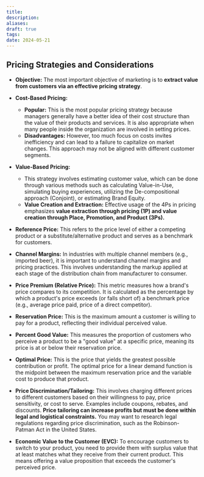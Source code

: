 ```yaml
---
title: 
description: 
aliases: 
draft: true
tags: 
date: 2024-05-21
---
```

## Pricing Strategies and Considerations

- **Objective:** The most important objective of marketing is to **extract value from customers via an effective pricing strategy**.
    
- **Cost-Based Pricing:**
    
    - **Popular:** This is the most popular pricing strategy because managers generally have a better idea of their cost structure than the value of their products and services. It is also appropriate when many people inside the organization are involved in setting prices.
    - **Disadvantages:** However, too much focus on costs invites inefficiency and can lead to a failure to capitalize on market changes. This approach may not be aligned with different customer segments.
- **Value-Based Pricing:**
    
    - This strategy involves estimating customer value, which can be done through various methods such as calculating Value-in-Use, simulating buying experiences, utilizing the De-compositional approach (Conjoint), or estimating Brand Equity.
    - **Value Creation and Extraction:** Effective usage of the 4Ps in pricing emphasizes **value extraction through pricing (1P) and value creation through Place, Promotion, and Product (3Ps).**
- **Reference Price:** This refers to the price level of either a competing product or a substitute/alternative product and serves as a benchmark for customers.
    
- **Channel Margins:** In industries with multiple channel members (e.g., imported beer), it is important to understand channel margins and pricing practices. This involves understanding the markup applied at each stage of the distribution chain from manufacturer to consumer.
    
- **Price Premium (Relative Price):** This metric measures how a brand's price compares to its competition. It is calculated as the percentage by which a product's price exceeds (or falls short of) a benchmark price (e.g., average price paid, price of a direct competitor).
    
- **Reservation Price:** This is the maximum amount a customer is willing to pay for a product, reflecting their individual perceived value.
    
- **Percent Good Value:** This measures the proportion of customers who perceive a product to be a "good value" at a specific price, meaning its price is at or below their reservation price.
    
- **Optimal Price:** This is the price that yields the greatest possible contribution or profit. The optimal price for a linear demand function is the midpoint between the maximum reservation price and the variable cost to produce that product.
    
- **Price Discrimination/Tailoring:** This involves charging different prices to different customers based on their willingness to pay, price sensitivity, or cost to serve. Examples include coupons, rebates, and discounts. **Price tailoring can increase profits but must be done within legal and logistical constraints.** You may want to research legal regulations regarding price discrimination, such as the Robinson-Patman Act in the United States.
    
- **Economic Value to the Customer (EVC):** To encourage customers to switch to your product, you need to provide them with surplus value that at least matches what they receive from their current product. This means offering a value proposition that exceeds the customer's perceived price.